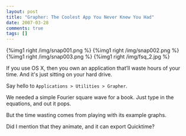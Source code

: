 ```yaml
---
layout: post
title: "Grapher: The Coolest App You Never Knew You Had"
date: 2007-03-28
comments: true
tags: []
---
```



{%img1 right /img/snap001.png %}
{%img1 right /img/snap002.png %}
{%img1 right /img/snap003.png %}
{%img1 right /img/fsq_2.jpg %}


    
If you use OS X, then you own an application that’ll waste hours of
your time. And it's just sitting on your hard drive.


Say hello to `Applications > Utilities > Grapher`.


We needed a simple Fourier square wave for a book. Just type in the
equations, and out it pops.


But the time wasting comes from playing with its example graphs.


Did I mention that they animate, and it can export Quicktime?

